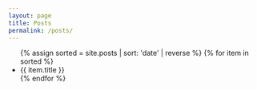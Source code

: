```yaml
---
layout: page
title: Posts
permalink: /posts/
---
```

<!-- <ul>
  {% for post in site.posts %}
    <li>
      <a href="{{ post.url }}">{{ post.title }}</a>
    </li>
  {% endfor %}
</ul> -->

<ul>
    {% assign sorted = site.posts | sort: 'date' | reverse %}
    {% for item in sorted %}
    <li>{{ item.title }}</li>
    {% endfor %}
</ul>
